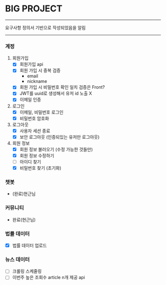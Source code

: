 # BIG PROJECT

---

요구사항 정의서 기반으로 작성되었음을 알림

---
### 계정

1. 회원가입
   - [X] 회원가입 api
   - [X] 회원 가입 시 중복 검증
       - email
       - nickname
   - [X] 회원 가입 시 비밀번호 확인 일치 검증은 Front?
   - [X] JWT를 uuid로 생성해서 유저 id 노출 X
   - [X] 이메일 인증

2. 로그인 
   - [X] 이메일, 비밀번호 로그인
   - [X] 비밀번호 암호화

3. 로그아웃
    - [X] 사용자 세션 종료
    - [X] 보안 로그아웃 (인증되있는 유저만 로그아웃)

4. 회원 정보
    - [X] 회원 정보 불러오기 (수정 가능한 것들만)
    - [X] 회원 정보 수정하기
    - [ ] 아이디 찾기
    - [X] 비밀번호 찾기 (초기화)

### 챗봇

- (완료)현근님

### 커뮤니티

- 완료(현근님)  

### 법률 데이터

- [X] 법률 데이터 업로드

### 뉴스 데이터
- [ ] 크롤링 스케줄링
- [ ] 이번주 높은 조회수 article n개 제공 api
